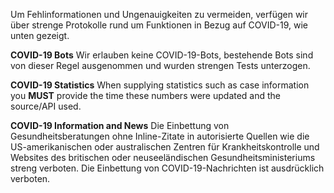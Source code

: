 Um Fehlinformationen und Ungenauigkeiten zu vermeiden, verfügen wir über strenge Protokolle rund um Funktionen in Bezug auf COVID-19, wie unten gezeigt.

**COVID-19 Bots** Wir erlauben keine COVID-19-Bots, bestehende Bots sind von dieser Regel ausgenommen und wurden strengen Tests unterzogen.

**COVID-19 Statistics** When supplying statistics such as case information you **__MUST__** provide the time these numbers were updated and the source/API used.

**COVID-19 Information and News** Die Einbettung von Gesundheitsberatungen ohne Inline-Zitate in autorisierte Quellen wie die US-amerikanischen oder australischen Zentren für Krankheitskontrolle und Websites des britischen oder neuseeländischen Gesundheitsministeriums streng verboten. Die Einbettung von COVID-19-Nachrichten ist ausdrücklich verboten.